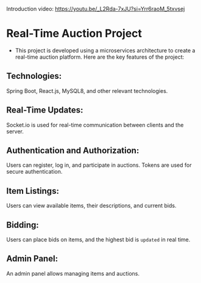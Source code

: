 Introduction video: https://youtu.be/_L2Rda-7xJU?si=Yrr6raoM_5txvsej

# Real-Time Auction Project
- This project is developed using a microservices architecture to create a real-time auction platform. Here are the key features of the project:

## Technologies:
Spring Boot, React.js, MySQL8, and other relevant technologies.
## Real-Time Updates: 
Socket.io is used for real-time communication between clients and the server.
## Authentication and Authorization:
Users can register, log in, and participate in auctions. Tokens are used for secure authentication.
## Item Listings:
Users can view available items, their descriptions, and current bids.
## Bidding:
Users can place bids on items, and the highest bid is `updated` in real time.
## Admin Panel: 
An admin panel allows managing items and auctions.

